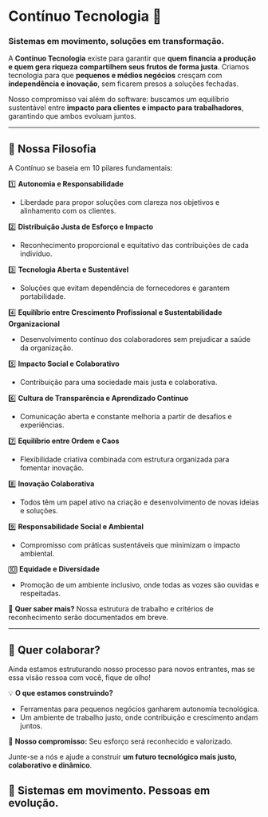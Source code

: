 # Contínuo Tecnologia 🚀  

### **Sistemas em movimento, soluções em transformação.**  

A **Contínuo Tecnologia** existe para garantir que **quem financia a produção e quem gera riqueza compartilhem seus frutos de forma justa**. Criamos tecnologia para que **pequenos e médios negócios** cresçam com **independência e inovação**, sem ficarem presos a soluções fechadas.  

Nosso compromisso vai além do software: buscamos um equilíbrio sustentável entre **impacto para clientes e impacto para trabalhadores**, garantindo que ambos evoluam juntos.  

---

## 🌱 **Nossa Filosofia**  

A Contínuo se baseia em 10 pilares fundamentais:

1️⃣ **Autonomia e Responsabilidade**  
   - Liberdade para propor soluções com clareza nos objetivos e alinhamento com os clientes.

2️⃣ **Distribuição Justa de Esforço e Impacto**  
   - Reconhecimento proporcional e equitativo das contribuições de cada indivíduo.

3️⃣ **Tecnologia Aberta e Sustentável**  
   - Soluções que evitam dependência de fornecedores e garantem portabilidade.

4️⃣ **Equilíbrio entre Crescimento Profissional e Sustentabilidade Organizacional**  
   - Desenvolvimento contínuo dos colaboradores sem prejudicar a saúde da organização.

5️⃣ **Impacto Social e Colaborativo**  
   - Contribuição para uma sociedade mais justa e colaborativa.

6️⃣ **Cultura de Transparência e Aprendizado Contínuo**  
   - Comunicação aberta e constante melhoria a partir de desafios e experiências.

7️⃣ **Equilíbrio entre Ordem e Caos**  
   - Flexibilidade criativa combinada com estrutura organizada para fomentar inovação.

8️⃣ **Inovação Colaborativa**  
   - Todos têm um papel ativo na criação e desenvolvimento de novas ideias e soluções.

9️⃣ **Responsabilidade Social e Ambiental**  
   - Compromisso com práticas sustentáveis que minimizam o impacto ambiental.

🔟 **Equidade e Diversidade**  
   - Promoção de um ambiente inclusivo, onde todas as vozes são ouvidas e respeitadas.

📌 **Quer saber mais?** Nossa estrutura de trabalho e critérios de reconhecimento serão documentados em breve.  

---

## 🤝 **Quer colaborar?**  

Ainda estamos estruturando nosso processo para novos entrantes, mas se essa visão ressoa com você, fique de olho!  

💡 **O que estamos construindo?**  
- Ferramentas para pequenos negócios ganharem autonomia tecnológica.  
- Um ambiente de trabalho justo, onde contribuição e crescimento andam juntos.  

🚀 **Nosso compromisso:** Seu esforço será reconhecido e valorizado.  

Junte-se a nós e ajude a construir **um futuro tecnológico mais justo, colaborativo e dinâmico**.  

🔄 **Sistemas em movimento. Pessoas em evolução.**  
---


